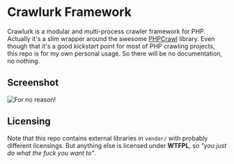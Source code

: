 # Crawlurk Framework
Crawlurk is a modular and multi-process crawler framework for PHP. Actually it's a slim wrapper around the awesome [PHPCrawl](http://phpcrawl.cuab.de) library. Even though that it's a good kickstart point for most of PHP crawling projects, this repo is for my own personal usage. So there will be no documentation, no nothing.

## Screenshot
![For no reason!](https://hostr.co/file/970/RILn85QDbTib/crawlurk.png)

## Licensing
Note that this repo contains external libraries in `vendor/` with probably different licensings. But anything else is licensed under **WTFPL**, so _"you just do what the fuck you want to"_.